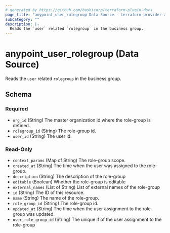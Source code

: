 ```yaml
---
# generated by https://github.com/hashicorp/terraform-plugin-docs
page_title: "anypoint_user_rolegroup Data Source - terraform-provider-anypoint"
subcategory: ""
description: |-
  Reads the `user` related `rolegroup` in the business group.
---
```


# anypoint_user_rolegroup (Data Source)

Reads the `user` related `rolegroup` in the business group.



<!-- schema generated by tfplugindocs -->
## Schema

### Required

- `org_id` (String) The master organization id where the role-group is defined.
- `rolegroup_id` (String) The role-group id.
- `user_id` (String) The user id.

### Read-Only

- `context_params` (Map of String) The role-group scope.
- `created_at` (String) The time when the user was assigned to the role-group.
- `description` (String) The description of the role-group
- `editable` (Boolean) Whether the role-group is editable
- `external_names` (List of String) List of external names of the role-group
- `id` (String) The ID of this resource.
- `name` (String) The name of the role-group.
- `role_group_id` (String) The role-group id.
- `updated_at` (String) The time when the user assignment to the role-group was updated.
- `user_role_group_id` (String) The unique if of the user assignment to the role-group


